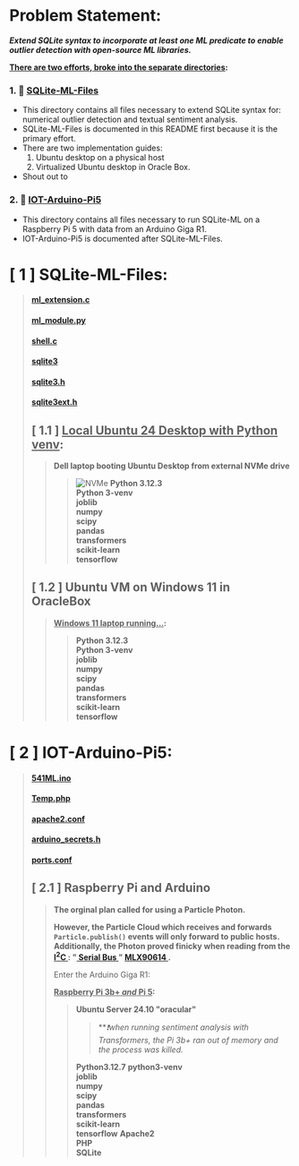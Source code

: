 # Problem Statement:
***Extend SQLite syntax to incorporate at least one ML predicate to enable outlier detection with open-source ML libraries.***     

<b><ins>There are two efforts, broke into the separate directories</ins>:</b>    
### 1. 📂 [SQLite-ML-Files](https://github.com/plmcdowe/54100/tree/d2fcb17aec2104accbf6aa3f85e82535e7ac0abe/SQLite-ML-Files)
   - This directory contains all files necessary to extend SQLite syntax for:
   numerical outlier detection and textual sentiment analysis.
   - SQLite-ML-Files is documented in this README first because it is the primary effort.
   - There are two implementation guides:
       1. Ubuntu desktop on a physical host
       2. Virtualized Ubuntu desktop in Oracle Box.
   - Shout out to 
### 2. 📂 [IOT-Arduino-Pi5](https://github.com/plmcdowe/54100/tree/d2fcb17aec2104accbf6aa3f85e82535e7ac0abe/IOT-Arduino-Pi5)
   - This directory contains all files necessary to run SQLite-ML on a Raspberry Pi 5 with data from an Arduino Giga R1.
   - IOT-Arduino-Pi5 is documented after SQLite-ML-Files.

# \[ 1 \] SQLite-ML-Files:
> #### [ml_extension.c](https://github.com/plmcdowe/54100/blob/d2fcb17aec2104accbf6aa3f85e82535e7ac0abe/SQLite-ML-Files/ml_extension.c)    
> #### [ml_module.py](https://github.com/plmcdowe/54100/blob/d2fcb17aec2104accbf6aa3f85e82535e7ac0abe/SQLite-ML-Files/ml_module.py)     
> #### [shell.c](https://github.com/plmcdowe/54100/blob/d2fcb17aec2104accbf6aa3f85e82535e7ac0abe/SQLite-ML-Files/shell.c)     
> #### [sqlite3](https://github.com/plmcdowe/54100/blob/d2fcb17aec2104accbf6aa3f85e82535e7ac0abe/SQLite-ML-Files/sqlite3)     
> #### [sqlite3.h](https://github.com/plmcdowe/54100/blob/d2fcb17aec2104accbf6aa3f85e82535e7ac0abe/SQLite-ML-Files/sqlite3.h)     
> #### [sqlite3ext.h](https://github.com/plmcdowe/54100/blob/d2fcb17aec2104accbf6aa3f85e82535e7ac0abe/SQLite-ML-Files/sqlite3ext.h)
> 
> ## \[ 1.1 \] <ins>Local Ubuntu 24 Desktop with Python venv</ins>:
>> **Dell laptop booting Ubuntu Desktop from external NVMe drive**
>>> ![NVMe](https://github.com/user-attachments/assets/7c7be5b9-b64e-4072-be0e-7bb4b3d6a8f1)
>>> **Python 3.12.3**    
>>> **Python 3-venv**    
>>> **joblib**    
>>> **numpy**    
>>> **scipy**    
>>> **pandas**    
>>> **transformers**    
>>> **scikit-learn**    
>>> **tensorflow**    
>
> ## \[ 1.2 \] Ubuntu VM on Windows 11 in OracleBox
>> **<ins>Windows 11 laptop running...</ins>:**     
>>> **Python 3.12.3**    
>>> **Python 3-venv**    
>>> **joblib**    
>>> **numpy**    
>>> **scipy**    
>>> **pandas**    
>>> **transformers**    
>>> **scikit-learn**    
>>> **tensorflow**    
>
# \[ 2 \] IOT-Arduino-Pi5:
> #### [541ML.ino](https://github.com/plmcdowe/54100/blob/d2fcb17aec2104accbf6aa3f85e82535e7ac0abe/IOT-Arduino-Pi5/541ML.ino)      
> #### [Temp.php](https://github.com/plmcdowe/54100/blob/d2fcb17aec2104accbf6aa3f85e82535e7ac0abe/IOT-Arduino-Pi5/Temp.php)       
> #### [apache2.conf](https://github.com/plmcdowe/54100/blob/d2fcb17aec2104accbf6aa3f85e82535e7ac0abe/IOT-Arduino-Pi5/apache2.conf)       
> #### [arduino_secrets.h](https://github.com/plmcdowe/54100/blob/d2fcb17aec2104accbf6aa3f85e82535e7ac0abe/IOT-Arduino-Pi5/arduino_secrets.h)      
> #### [ports.conf](https://github.com/plmcdowe/54100/blob/d2fcb17aec2104accbf6aa3f85e82535e7ac0abe/IOT-Arduino-Pi5/ports.conf)
> 
> ## \[ 2.1 \] Raspberry Pi and Arduino
> 
>> **The orginal plan called for using a Particle Photon.** 
>>   
>> **However, the Particle Cloud which receives and forwards `Particle.publish()` events will only forward to public hosts.**  
>> **Additionally, the Photon proved finicky when reading from the [ I<sup>2</sup>C ](https://i2cdevices.org/resources) : "[ Serial Bus ](https://en.wikipedia.org/wiki/I%C2%B2C)" [ MLX90614 ](https://www.amazon.com/dp/B0B63K5V7T?ref=ppx_yo2ov_dt_b_fed_asin_title).**  
>>   
>> Enter the Arduino Giga R1:
>>
>> 
>> **<ins>Raspberry Pi 3b+ *and*  Pi 5</ins>:**  
>>> **Ubuntu Server 24.10 "oracular"**  
>>>> ***❗*when running sentiment analysis with Transformers, the Pi 3b+ ran out of memory and the process was killed.**
>>>> 
>>> **Python3.12.7**
>>> **python3-venv**  
>>> **joblib**  
>>> **numpy**  
>>> **scipy**  
>>> **pandas**  
>>> **transformers**  
>>> **scikit-learn**  
>>> **tensorflow**
>>> **Apache2**  
>>> **PHP**  
>>> **SQLite**  
>
